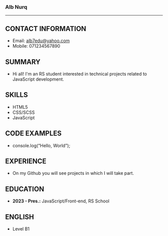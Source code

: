 ### Alb Nurq

---
## CONTACT INFORMATION
* Email: alb7edu@yahoo.com
* Mobile: 071234567890

## SUMMARY
* Hi all! I'm an RS student interested in technical projects related to JavaScript development.

## SKILLS
* HTML5
* CSS/SCSS
* JavaScript

## CODE EXAMPLES
* console.log(“Hello, World”);

## EXPERIENCE
* On my Github you will see projects in which I will take part.

## EDUCATION
* **2023 - Pres.:** JavaScript/Front-end, RS School

## ENGLISH
* Level B1
